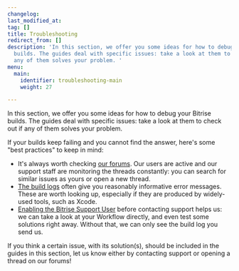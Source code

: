 ```yaml
---
changelog: 
last_modified_at: 
tag: []
title: Troubleshooting
redirect_from: []
description: 'In this section, we offer you some ideas for how to debug your Bitrise
  builds. The guides deal with specific issues: take a look at them to check out if
  any of them solves your problem. '
menu:
  main:
    identifier: troubleshooting-main
    weight: 27

---
```

In this section, we offer you some ideas for how to debug your Bitrise builds. The guides deal with specific issues: take a look at them to check out if any of them solves your problem.

If your builds keep failing and you cannot find the answer, here's some "best practices" to keep in mind:

* It's always worth checking [our forums](https://discuss.bitrise.io). Our users are active and our support staff are monitoring the threads constantly: you can search for similar issues as yours or open a new thread.
* [The build logs](/builds/build-logs/) often give you reasonably informative error messages. These are worth looking up, especially if they are produced by widely-used tools, such as Xcode.
* [Enabling the Bitrise Support User](/troubleshooting/enabling-bitrise-support-user/) before contacting support helps us: we can take a look at your Workflow directly, and even test some solutions right away. Without that, we can only see the build log you send us.

If you think a certain issue, with its solution(s), should be included in the guides in this section, let us know either by contacting support or opening a thread on our forums!